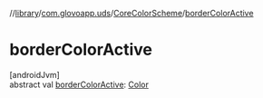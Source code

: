//[library](../../../index.md)/[com.glovoapp.uds](../index.md)/[CoreColorScheme](index.md)/[borderColorActive](border-color-active.md)

# borderColorActive

[androidJvm]\
abstract val [borderColorActive](border-color-active.md): [Color](https://developer.android.com/reference/kotlin/androidx/compose/ui/graphics/Color.html)
